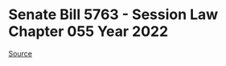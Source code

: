 # Senate Bill 5763 - Session Law Chapter 055 Year 2022

[Source](http://lawfilesext.leg.wa.gov/biennium/2021-22/Pdf/Bills/Session%20Laws/Senate/5763.SL.pdf)